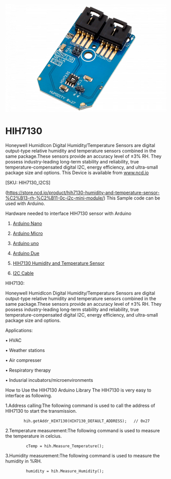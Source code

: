 
[![HIH7130](HIH7130_I2C.png)](https://store.ncd.io/product/hih7130-humidity-and-temperature-sensor-%C2%B13-rh-%C2%B11-0c-i2c-mini-module/)

# HIH7130

Honeywell HumidIcon Digital Humidity/Temperature Sensors are digital output-type relative humidity and temperature sensors combined in the same package.These sensors provide an accuracy level of ±3% RH. They possess industry-leading long-term stability and reliability, true temperature-compensated digital I2C, energy efficiency, and ultra-small package size and options.
This Device is available from www.ncd.io 

[SKU: HIH7130_I2CS]

(https://store.ncd.io/product/hih7130-humidity-and-temperature-sensor-%C2%B13-rh-%C2%B11-0c-i2c-mini-module/)
This Sample code can be used with Arduino.

Hardware needed to interface HIH7130 sensor with Arduino

1. <a href="https://store.ncd.io/product/i2c-shield-for-arduino-nano/">Arduino Nano</a>

2. <a href="https://store.ncd.io/product/i2c-shield-for-arduino-micro-with-i2c-expansion-port/">Arduino Micro</a>

3. <a href="https://store.ncd.io/product/i2c-shield-for-arduino-uno/">Arduino uno</a>

4. <a href="https://store.ncd.io/product/dual-i2c-shield-for-arduino-due-with-modular-communications-interface/">Arduino Due</a>

5. <a href="https://store.ncd.io/product/hih7130-humidity-and-temperature-sensor-%C2%B13-rh-%C2%B11-0c-i2c-mini-module/">HIH7130 Humidity and Temperature Sensor</a>

6. <a href="https://store.ncd.io/product/i%C2%B2c-cable/">I2C Cable</a>

HIH7130:

Honeywell HumidIcon Digital Humidity/Temperature Sensors are digital output-type relative humidity and temperature sensors combined in the same package.These sensors provide an accuracy level of ±3% RH. They possess industry-leading long-term stability and reliability, true temperature-compensated digital I2C, energy efficiency, and ultra-small package size and options.

Applications:

• HVAC

• Weather stations

• Air compresser

• Respiratory therapy

• Indusrial incubators/microenvironments

How to Use the HIH7130 Arduino Library
The HIH7130 is very easy to interface as following.

1.Address calling:The following command is used to call the address of HIH7130 to start the transmission.

            hih.getAddr_HIH7130(HIH7130_DEFAULT_ADDRESS);   // 0x27

2.Temperature measurement:The following command is used to measure the temperature in celcius.

             cTemp = hih.Measure_Temperature();
            
3.Humidity measurement:The following command is used to measure the humidity in %RH.

             humidity = hih.Measure_Humidity();

